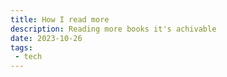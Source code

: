 ```yaml
---
title: How I read more
description: Reading more books it's achivable
date: 2023-10-26
tags:
 - tech
---
```


